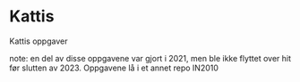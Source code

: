 # Kattis
Kattis oppgaver

note: en del av disse oppgavene var gjort i 2021, men ble ikke flyttet over hit før slutten av 2023. Oppgavene lå i et annet repo IN2010
